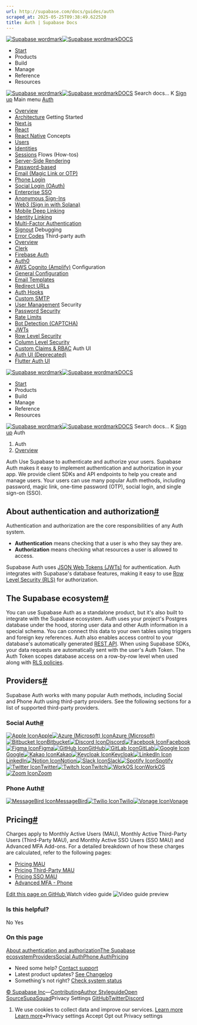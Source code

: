 ```yaml
---
url: http://supabase.com/docs/guides/auth
scraped_at: 2025-05-25T09:38:49.622520
title: Auth | Supabase Docs
---
```


[![Supabase wordmark](https://supabase.com/docs/_next/image?url=%2Fdocs%2Fsupabase-dark.svg&w=256&q=75)![Supabase wordmark](https://supabase.com/docs/_next/image?url=%2Fdocs%2Fsupabase-light.svg&w=256&q=75)DOCS](https://supabase.com/docs)
  * [Start](https://supabase.com/docs/guides/getting-started)
  * Products 
  * Build 
  * Manage 
  * Reference 
  * Resources 


[![Supabase wordmark](https://supabase.com/docs/_next/image?url=%2Fdocs%2Fsupabase-dark.svg&w=256&q=75)![Supabase wordmark](https://supabase.com/docs/_next/image?url=%2Fdocs%2Fsupabase-light.svg&w=256&q=75)DOCS](https://supabase.com/docs)
Search docs...
K
[Sign up](https://supabase.com/dashboard)
Main menu
[Auth](https://supabase.com/docs/guides/auth)
  * [Overview](https://supabase.com/docs/guides/auth)
  * [Architecture](https://supabase.com/docs/guides/auth/architecture)
Getting Started
  * [Next.js](https://supabase.com/docs/guides/auth/quickstarts/nextjs)
  * [React](https://supabase.com/docs/guides/auth/quickstarts/react)
  * [React Native](https://supabase.com/docs/guides/auth/quickstarts/react-native)
Concepts
  * [Users](https://supabase.com/docs/guides/auth/users)
  * [Identities](https://supabase.com/docs/guides/auth/identities)
  * [Sessions](https://supabase.com/docs/guides/auth/sessions)
Flows (How-tos)
  * [Server-Side Rendering](https://supabase.com/docs/guides/auth/server-side)
  * [Password-based](https://supabase.com/docs/guides/auth/passwords)
  * [Email (Magic Link or OTP)](https://supabase.com/docs/guides/auth/auth-email-passwordless)
  * [Phone Login](https://supabase.com/docs/guides/auth/phone-login)
  * [Social Login (OAuth)](https://supabase.com/docs/guides/auth/social-login)
  * [Enterprise SSO](https://supabase.com/docs/guides/auth/enterprise-sso)
  * [Anonymous Sign-Ins](https://supabase.com/docs/guides/auth/auth-anonymous)
  * [Web3 (Sign in with Solana)](https://supabase.com/docs/guides/auth/auth-web3)
  * [Mobile Deep Linking](https://supabase.com/docs/guides/auth/native-mobile-deep-linking)
  * [Identity Linking](https://supabase.com/docs/guides/auth/auth-identity-linking)
  * [Multi-Factor Authentication](https://supabase.com/docs/guides/auth/auth-mfa)
  * [Signout](https://supabase.com/docs/guides/auth/signout)
Debugging
  * [Error Codes](https://supabase.com/docs/guides/auth/debugging/error-codes)
Third-party auth
  * [Overview](https://supabase.com/docs/guides/auth/third-party/overview)
  * [Clerk](https://supabase.com/docs/guides/auth/third-party/clerk)
  * [Firebase Auth](https://supabase.com/docs/guides/auth/third-party/firebase-auth)
  * [Auth0](https://supabase.com/docs/guides/auth/third-party/auth0)
  * [AWS Cognito (Amplify)](https://supabase.com/docs/guides/auth/third-party/aws-cognito)
Configuration
  * [General Configuration](https://supabase.com/docs/guides/auth/general-configuration)
  * [Email Templates](https://supabase.com/docs/guides/auth/auth-email-templates)
  * [Redirect URLs](https://supabase.com/docs/guides/auth/redirect-urls)
  * [Auth Hooks](https://supabase.com/docs/guides/auth/auth-hooks)
  * [Custom SMTP](https://supabase.com/docs/guides/auth/auth-smtp)
  * [User Management](https://supabase.com/docs/guides/auth/managing-user-data)
Security
  * [Password Security](https://supabase.com/docs/guides/auth/password-security)
  * [Rate Limits](https://supabase.com/docs/guides/auth/rate-limits)
  * [Bot Detection (CAPTCHA)](https://supabase.com/docs/guides/auth/auth-captcha)
  * [JWTs](https://supabase.com/docs/guides/auth/jwts)
  * [Row Level Security](https://supabase.com/docs/guides/database/postgres/row-level-security)
  * [Column Level Security](https://supabase.com/docs/guides/database/postgres/column-level-security)
  * [Custom Claims & RBAC](https://supabase.com/docs/guides/database/postgres/custom-claims-and-role-based-access-control-rbac)
Auth UI
  * [Auth UI (Deprecated)](https://supabase.com/docs/guides/auth/auth-helpers/auth-ui)
  * [Flutter Auth UI](https://supabase.com/docs/guides/auth/auth-helpers/flutter-auth-ui)


[![Supabase wordmark](https://supabase.com/docs/_next/image?url=%2Fdocs%2Fsupabase-dark.svg&w=256&q=75)![Supabase wordmark](https://supabase.com/docs/_next/image?url=%2Fdocs%2Fsupabase-light.svg&w=256&q=75)DOCS](https://supabase.com/docs)
  * [Start](https://supabase.com/docs/guides/getting-started)
  * Products 
  * Build 
  * Manage 
  * Reference 
  * Resources 


[![Supabase wordmark](https://supabase.com/docs/_next/image?url=%2Fdocs%2Fsupabase-dark.svg&w=256&q=75)![Supabase wordmark](https://supabase.com/docs/_next/image?url=%2Fdocs%2Fsupabase-light.svg&w=256&q=75)DOCS](https://supabase.com/docs)
Search docs...
K
[Sign up](https://supabase.com/dashboard)
Auth
  1. Auth
  2. [Overview](https://supabase.com/docs/guides/auth)


Auth
Use Supabase to authenticate and authorize your users.
Supabase Auth makes it easy to implement authentication and authorization in your app. We provide client SDKs and API endpoints to help you create and manage users.
Your users can use many popular Auth methods, including password, magic link, one-time password (OTP), social login, and single sign-on (SSO).
## About authentication and authorization[#](https://supabase.com/docs/guides/auth#about-authentication-and-authorization)
Authentication and authorization are the core responsibilities of any Auth system.
  * **Authentication** means checking that a user is who they say they are.
  * **Authorization** means checking what resources a user is allowed to access.


Supabase Auth uses [JSON Web Tokens (JWTs)](https://supabase.com/docs/guides/auth/jwts) for authentication. Auth integrates with Supabase's database features, making it easy to use [Row Level Security (RLS)](https://supabase.com/docs/guides/database/postgres/row-level-security) for authorization.
## The Supabase ecosystem[#](https://supabase.com/docs/guides/auth#the-supabase-ecosystem)
You can use Supabase Auth as a standalone product, but it's also built to integrate with the Supabase ecosystem.
Auth uses your project's Postgres database under the hood, storing user data and other Auth information in a special schema. You can connect this data to your own tables using triggers and foreign key references.
Auth also enables access control to your database's automatically generated [REST API](https://supabase.com/docs/guides/api). When using Supabase SDKs, your data requests are automatically sent with the user's Auth Token. The Auth Token scopes database access on a row-by-row level when used along with [RLS policies](https://supabase.com/docs/guides/database/postgres/row-level-security).
## Providers[#](https://supabase.com/docs/guides/auth#providers)
Supabase Auth works with many popular Auth methods, including Social and Phone Auth using third-party providers. See the following sections for a list of supported third-party providers.
### Social Auth[#](https://supabase.com/docs/guides/auth#social-auth)
[![Apple Icon](https://supabase.com/docs/img/icons/apple-icon.svg)Apple](https://supabase.com/docs/guides/auth/social-login/auth-apple)[![Azure \(Microsoft\) Icon](https://supabase.com/docs/img/icons/microsoft-icon.svg)Azure (Microsoft)](https://supabase.com/docs/guides/auth/social-login/auth-azure)[![Bitbucket Icon](https://supabase.com/docs/img/icons/bitbucket-icon.svg)Bitbucket](https://supabase.com/docs/guides/auth/social-login/auth-bitbucket)[![Discord Icon](https://supabase.com/docs/img/icons/discord-icon.svg)Discord](https://supabase.com/docs/guides/auth/social-login/auth-discord)[![Facebook Icon](https://supabase.com/docs/img/icons/facebook-icon.svg)Facebook](https://supabase.com/docs/guides/auth/social-login/auth-facebook)[![Figma Icon](https://supabase.com/docs/img/icons/figma-icon.svg)Figma](https://supabase.com/docs/guides/auth/social-login/auth-figma)[![GitHub Icon](https://supabase.com/docs/img/icons/github-icon-light.svg)GitHub](https://supabase.com/docs/guides/auth/social-login/auth-github)[![GitLab Icon](https://supabase.com/docs/img/icons/gitlab-icon.svg)GitLab](https://supabase.com/docs/guides/auth/social-login/auth-gitlab)[![Google Icon](https://supabase.com/docs/img/icons/google-icon.svg)Google](https://supabase.com/docs/guides/auth/social-login/auth-google)[![Kakao Icon](https://supabase.com/docs/img/icons/kakao-icon.svg)Kakao](https://supabase.com/docs/guides/auth/social-login/auth-kakao)[![Keycloak Icon](https://supabase.com/docs/img/icons/keycloak-icon.svg)Keycloak](https://supabase.com/docs/guides/auth/social-login/auth-keycloak)[![LinkedIn Icon](https://supabase.com/docs/img/icons/linkedin-icon.svg)LinkedIn](https://supabase.com/docs/guides/auth/social-login/auth-linkedin)[![Notion Icon](https://supabase.com/docs/img/icons/notion-icon.svg)Notion](https://supabase.com/docs/guides/auth/social-login/auth-notion)[![Slack Icon](https://supabase.com/docs/img/icons/slack-icon.svg)Slack](https://supabase.com/docs/guides/auth/social-login/auth-slack)[![Spotify Icon](https://supabase.com/docs/img/icons/spotify-icon.svg)Spotify](https://supabase.com/docs/guides/auth/social-login/auth-spotify)[![Twitter Icon](https://supabase.com/docs/img/icons/twitter-icon-light.svg)Twitter](https://supabase.com/docs/guides/auth/social-login/auth-twitter)[![Twitch Icon](https://supabase.com/docs/img/icons/twitch-icon.svg)Twitch](https://supabase.com/docs/guides/auth/social-login/auth-twitch)[![WorkOS Icon](https://supabase.com/docs/img/icons/workos-icon.svg)WorkOS](https://supabase.com/docs/guides/auth/social-login/auth-workos)[![Zoom Icon](https://supabase.com/docs/img/icons/zoom-icon.svg)Zoom](https://supabase.com/docs/guides/auth/social-login/auth-zoom)
### Phone Auth[#](https://supabase.com/docs/guides/auth#phone-auth)
[![MessageBird Icon](https://supabase.com/docs/img/icons/messagebird-icon.svg)MessageBird](https://supabase.com/docs/guides/auth/phone-login?showSmsProvider=MessageBird)[![Twilio Icon](https://supabase.com/docs/img/icons/twilio-icon.svg)Twilio](https://supabase.com/docs/guides/auth/phone-login?showSmsProvider=Twilio)[![Vonage Icon](https://supabase.com/docs/img/icons/vonage-icon-light.svg)Vonage](https://supabase.com/docs/guides/auth/phone-login?showSmsProvider=Vonage)
## Pricing[#](https://supabase.com/docs/guides/auth#pricing)
Charges apply to Monthly Active Users (MAU), Monthly Active Third-Party Users (Third-Party MAU), and Monthly Active SSO Users (SSO MAU) and Advanced MFA Add-ons. For a detailed breakdown of how these charges are calculated, refer to the following pages:
  * [Pricing MAU](https://supabase.com/docs/guides/platform/manage-your-usage/monthly-active-users)
  * [Pricing Third-Party MAU](https://supabase.com/docs/guides/platform/manage-your-usage/monthly-active-users-third-party)
  * [Pricing SSO MAU](https://supabase.com/docs/guides/platform/manage-your-usage/monthly-active-users-sso)
  * [Advanced MFA - Phone](https://supabase.com/docs/guides/platform/manage-your-usage/advanced-mfa-phone)

[Edit this page on GitHub ](https://github.com/supabase/supabase/blob/master/apps/docs/content/guides/auth.mdx)
Watch video guide
![Video guide preview](https://supabase.com/docs/_next/image?url=https%3A%2F%2Fimg.youtube.com%2Fvi%2F6ow_jW4epf8%2F0.jpg&w=3840&q=75)
### Is this helpful?
No Yes
### On this page
[About authentication and authorization](https://supabase.com/docs/guides/auth#about-authentication-and-authorization)[The Supabase ecosystem](https://supabase.com/docs/guides/auth#the-supabase-ecosystem)[Providers](https://supabase.com/docs/guides/auth#providers)[Social Auth](https://supabase.com/docs/guides/auth#social-auth)[Phone Auth](https://supabase.com/docs/guides/auth#phone-auth)[Pricing](https://supabase.com/docs/guides/auth#pricing)
  * Need some help?
[Contact support](https://supabase.com/support)
  * Latest product updates?
[See Changelog](https://supabase.com/changelog)
  * Something's not right?
[Check system status](https://status.supabase.com/)


[© Supabase Inc](https://supabase.com/)—[Contributing](https://github.com/supabase/supabase/blob/master/apps/docs/DEVELOPERS.md)[Author Styleguide](https://github.com/supabase/supabase/blob/master/apps/docs/CONTRIBUTING.md)[Open Source](https://supabase.com/open-source)[SupaSquad](https://supabase.com/supasquad)Privacy Settings
[GitHub](https://github.com/supabase/supabase)[Twitter](https://twitter.com/supabase)[Discord](https://discord.supabase.com/)
  1. We use cookies to collect data and improve our services. [Learn more](https://supabase.com/privacy#8-cookies-and-similar-technologies-used-on-our-european-services)
[Learn more](https://supabase.com/privacy#8-cookies-and-similar-technologies-used-on-our-european-services)•Privacy settings
Accept Opt out Privacy settings



